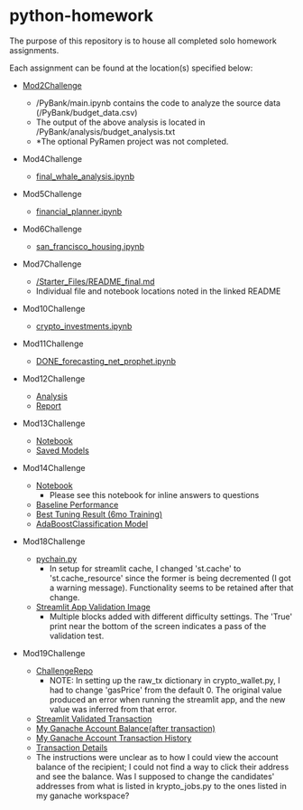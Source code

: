 # python-homework

The purpose of this repository is to house all completed solo homework assignments.

Each assignment can be found at the location(s) specified below:

* [Mod2Challenge](https://github.com/mattgifs/python-homework/tree/main/Mod2Challenge)
  * /PyBank/main.ipynb contains the code to analyze the source data (/PyBank/budget_data.csv)
  * The output of the above analysis is located in /PyBank/analysis/budget_analysis.txt
  * *The optional PyRamen project was not completed.

* Mod4Challenge
  * [final_whale_analysis.ipynb](https://github.com/mattgifs/python-homework/blob/main/Mod4Challenge/final_whale_analysis.ipynb)

* Mod5Challenge
  * [financial_planner.ipynb](https://github.com/mattgifs/python-homework/blob/main/Mod5Challenge/Starter_Code/financial-planner.ipynb)

* Mod6Challenge
  * [san_francisco_housing.ipynb](https://github.com/mattgifs/python-homework/blob/main/Mod6Challenge/san_francisco_housing.ipynb)

* Mod7Challenge
  * [/Starter_Files/README_final.md](https://github.com/mattgifs/python-homework/blob/main/Mod7Challenge/Starter_Files/README_final.md)
  * Individual file and notebook locations noted in the linked README

* Mod10Challenge
  * [crypto_investments.ipynb](https://github.com/mattgifs/python-homework/blob/main/Mod10Challenge/crypto_investments.ipynb)

* Mod11Challenge
  * [DONE_forecasting_net_prophet.ipynb](https://github.com/mattgifs/python-homework/blob/main/Mod11Challenge/Starter_Code/DONE_forecasting_net_prophet.ipynb)

* Mod12Challenge
  * [Analysis](https://github.com/mattgifs/python-homework/blob/main/Mod12Challenge/Starter_Code/credit_risk_resampling.ipynb)
  * [Report](https://github.com/mattgifs/python-homework/blob/main/Mod12Challenge/Starter_Code/report-template-complete.md)
 
* Mod13Challenge
  * [Notebook](https://github.com/mattgifs/python-homework/blob/main/Mod13Challenge/venture_funding_with_deep_learning.ipynb)
  * [Saved Models](https://github.com/mattgifs/python-homework/tree/main/Mod13Challenge/saved_models)

* Mod14Challenge
  * [Notebook](https://github.com/mattgifs/python-homework/blob/main/Mod14Challenge/Starter_Code/machine_learning_trading_bot.ipynb)
    * Please see this notebook for inline answers to questions
  * [Baseline Performance](https://github.com/mattgifs/python-homework/blob/main/Mod14Challenge/Starter_Code/Screenshots/baseline_cumulative_returns.png)
  * [Best Tuning Result (6mo Training)](https://github.com/mattgifs/python-homework/blob/main/Mod14Challenge/Starter_Code/Screenshots/6motrain_cumulative_returns.png)
  * [AdaBoostClassification Model](https://github.com/mattgifs/python-homework/blob/main/Mod14Challenge/Starter_Code/Screenshots/adaboost_cumulative_returns.png)

* Mod18Challenge
  * [pychain.py](https://github.com/mattgifs/python-homework/blob/main/Mod18Challenge/pychain.py)
    * In setup for streamlit cache, I changed 'st.cache' to 'st.cache_resource' since the former is being decremented (I got a warning message). Functionality seems to be retained after that change.
  * [Streamlit App Validation Image](https://github.com/mattgifs/python-homework/blob/main/Mod18Challenge/mod18_validation.png)
    * Multiple blocks added with different difficulty settings. The 'True' print near the bottom of the screen indicates a pass of the validation test.

* Mod19Challenge
  * [ChallengeRepo](https://github.com/mattgifs/python-homework/tree/main/Mod19Challenge)
    * NOTE: In setting up the raw_tx dictionary in crypto_wallet.py, I had to change 'gasPrice' from the default 0. The original value produced an error when running the streamlit app, and the new value was inferred from that error.
  * [Streamlit Validated Transaction](https://github.com/mattgifs/python-homework/blob/main/Mod19Challenge/ScreenShots/streamlit_kryptojobs_validatedtransactionhash.png)
  * [My Ganache Account Balance(after transaction)](https://github.com/mattgifs/python-homework/blob/main/Mod19Challenge/ScreenShots/ganache_acct_bal.png)
  * [My Ganache Account Transaction History](https://github.com/mattgifs/python-homework/blob/main/Mod19Challenge/ScreenShots/ganache_acct_transaction_history.png)
  * [Transaction Details](https://github.com/mattgifs/python-homework/blob/main/Mod19Challenge/ScreenShots/transaction_details.png)
  * The instructions were unclear as to how I could view the account balance of the recipient; I could not find a way to click their address and see the balance. Was I supposed to change the candidates' addresses from what is listed in krypto_jobs.py to the ones listed in my ganache workspace?
